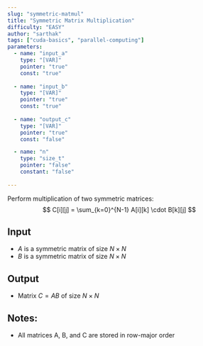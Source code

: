 ```yaml
---
slug: "symmetric-matmul"
title: "Symmetric Matrix Multiplication"
difficulty: "EASY"
author: "sarthak"
tags: ["cuda-basics", "parallel-computing"]
parameters:
  - name: "input_a"
    type: "[VAR]"
    pointer: "true"
    const: "true"
  
  - name: "input_b"
    type: "[VAR]"
    pointer: "true"
    const: "true"
  
  - name: "output_c"
    type: "[VAR]"
    pointer: "true"
    const: "false"

  - name: "n" 
    type: "size_t"
    pointer: "false"
    constant: "false"
    
---
```


Perform multiplication of two symmetric matrices:
$$
C[i][j] = \sum_{k=0}^{N-1} A[i][k] \cdot B[k][j]
$$

## Input
- $A$ is a symmetric matrix of size $N \times N$
- $B$ is a symmetric matrix of size $N \times N$ 

## Output
- Matrix $C = AB$ of size $N \times N$

## Notes:
- All matrices $\text{A}$, $\text{B}$, and $\text{C}$ are stored in row-major order
